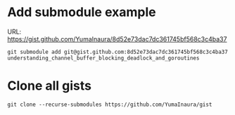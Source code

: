 # Add submodule example

URL: https://gist.github.com/YumaInaura/8d52e73dac7dc361745bf568c3c4ba37

```
git submodule add git@gist.github.com:8d52e73dac7dc361745bf568c3c4ba37 understanding_channel_buffer_blocking_deadlock_and_goroutines
```

# Clone all gists

```
git clone --recurse-submodules https://github.com/YumaInaura/gist
```

